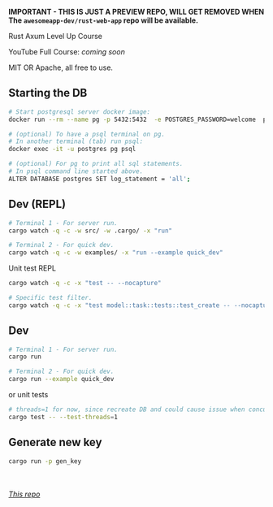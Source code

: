 **IMPORTANT - THIS IS JUST A PREVIEW REPO, WILL GET REMOVED WHEN The `awesomeapp-dev/rust-web-app` repo will be available.**

Rust Axum Level Up Course

YouTube Full Course: _coming soon_

MIT OR Apache, all free to use. 

## Starting the DB

```sh
# Start postgresql server docker image:
docker run --rm --name pg -p 5432:5432  -e POSTGRES_PASSWORD=welcome  postgres:15

# (optional) To have a psql terminal on pg. 
# In another terminal (tab) run psql:
docker exec -it -u postgres pg psql

# (optional) For pg to print all sql statements.
# In psql command line started above.
ALTER DATABASE postgres SET log_statement = 'all';
```

## Dev (REPL)

```sh
# Terminal 1 - For server run.
cargo watch -q -c -w src/ -w .cargo/ -x "run"

# Terminal 2 - For quick dev.
cargo watch -q -c -w examples/ -x "run --example quick_dev"
```

Unit test REPL

```sh
cargo watch -q -c -x "test -- --nocapture"

# Specific test filter.
cargo watch -q -c -x "test model::task::tests::test_create -- --nocapture"
```


## Dev

```sh
# Terminal 1 - For server run.
cargo run

# Terminal 2 - For quick dev.
cargo run --example quick_dev
```

or unit tests

```sh
# threads=1 for now, since recreate DB and could cause issue when concurrent.
cargo test -- --test-threads=1
```

## Generate new key

```sh
cargo run -p gen_key
```

<br /><br />
_[This repo](https://github.com/jeremychone-channel/rust-web-app-preview)_